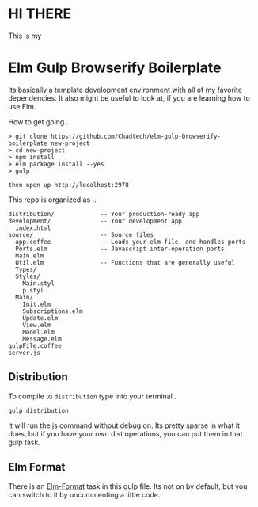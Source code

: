 # HI THERE

This is my 

# Elm Gulp Browserify Boilerplate

Its basically a template development environment with all of my favorite dependencies. It also might be useful to look at, if you are learning how to use Elm.

How to get going..
```
> git clone https://github.com/Chadtech/elm-gulp-browserify-boilerplate new-project
> cd new-project
> npm install
> elm package install --yes
> gulp

then open up http://localhost:2978
```


This repo is organized as ..
```
distribution/             -- Your production-ready app
development/              -- Your development app
  index.html
source/                   -- Source files
  app.coffee              -- Loads your elm file, and handles ports
  Ports.elm               -- Javascript inter-operation ports
  Main.elm
  Util.elm                -- Functions that are generally useful
  Types/
  Styles/
    Main.styl
    p.styl
  Main/
    Init.elm
    Subscriptions.elm
    Update.elm
    View.elm
    Model.elm
    Message.elm
gulpFile.coffee
server.js
```


## Distribution

To compile to `distribution` type into your terminal..

```
gulp distribution
```

It will run the js command without debug on. Its pretty sparse in what it does, but if you have your own dist operations, you can put them in that gulp task.


## Elm Format

There is an [Elm-Format](https://github.com/avh4/elm-format) task in this gulp file. Its not on by default, but you can switch to it by uncommenting a little code. 